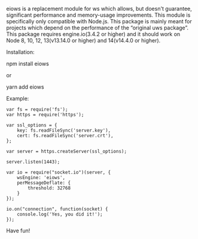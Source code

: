 eiows is a replacement module for ws which allows, but doesn't guarantee, significant performance and memory-usage improvements. This module is specifically only compatible with Node.js.
This package is mainly meant for projects which depend on the performance of the “original uws package”. This package requires engine.io(3.4.2 or higher) and it should work on Node 8, 10, 12, 13(v13.14.0 or higher) and 14(v14.4.0 or higher).

Installation:

npm install eiows

or

yarn add eiows


Example:

    var fs = require('fs');
    var https = require('https');

    var ssl_options = {
        key: fs.readFileSync('server.key'),
        cert: fs.readFileSync('server.crt'),
    };

    var server = https.createServer(ssl_options);

    server.listen(1443);

    var io = require("socket.io")(server, {
        wsEngine: 'eiows',
        perMessageDeflate: {
            threshold: 32768
        }
    });

    io.on("connection", function(socket) {
        console.log('Yes, you did it!');
    });


Have fun!
